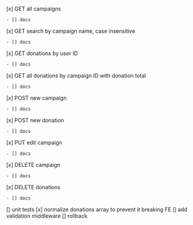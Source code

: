 [x] GET all campaigns

    - [] docs

[x] GET search by campaign name, case insensitive

    - [] docs

[x] GET donations by user ID

    - [] docs

[x] GET all donations by campaign ID with donation total

    - [] docs

[x] POST new campaign

    - [] docs

[x] POST new donation

    - [] docs

[x] PUT edit campaign

    - [] docs

[x] DELETE campaign

    - [] docs

[x] DELETE donations

    - [] docs

[] unit tests
[x] normalize donations array to prevent it breaking FE
[] add validation middleware
[] rollback
